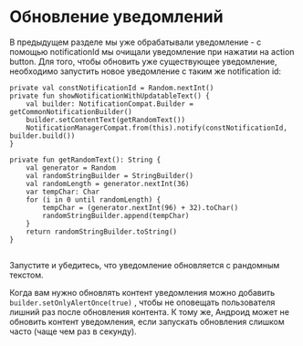 # Обновление уведомлений

В предыдущем разделе мы уже обрабатывали уведомление - с помощью notificationId мы очищали уведомление при нажатии на action button. Для того, чтобы обновить уже существующее уведомление, необходимо запустить новое уведомление с таким же notification id:

```
private val constNotificationId = Random.nextInt()
private fun showNotificationWithUpdatableText() {
    val builder: NotificationCompat.Builder = getCommonNotificationBuilder()
    builder.setContentText(getRandomText())
    NotificationManagerCompat.from(this).notify(constNotificationId, builder.build())
}

private fun getRandomText(): String {
    val generator = Random
    val randomStringBuilder = StringBuilder()
    val randomLength = generator.nextInt(36)
    var tempChar: Char
    for (i in 0 until randomLength) {
        tempChar = (generator.nextInt(96) + 32).toChar()
        randomStringBuilder.append(tempChar)
    }
    return randomStringBuilder.toString()
}
```

![](data:image/gif;base64,R0lGODlhAQABAPABAP///wAAACH5BAEKAAAALAAAAAABAAEAAAICRAEAOw==)![](data:image/gif;base64,R0lGODlhAQABAPABAP///wAAACH5BAEKAAAALAAAAAABAAEAAAICRAEAOw== "Click and drag to move")

Запустите и убедитесь, что уведомление обновляется с рандомным текстом.

Когда вам нужно обновлять контент уведомления можно добавить `builder.setOnlyAlertOnce(true)` , чтобы не оповещать пользователя лишний раз после обновления контента. К тому же, Андроид может не обновить контент уведомления, если запускать обновления слишком часто (чаще чем раз в секунду).
